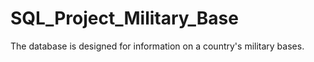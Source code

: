 # SQL_Project_Military_Base
The database is designed for information on a country's military bases.
